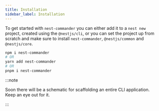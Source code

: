 ```yaml
---
title: Installation
sidebar_label: Installation
---
```


To get started with `nest-commander` you can either add it to a `nest new` project, created using the `@nestjs/cli`, or you can set the project up from scratch and make sure to install `nest-commander`, `@nestjs/common` and `@nestjs/core`.

```sh
npm i nest-commander
# OR
yarn add nest-commander
# OR
pnpm i nest-commander
```

:::note

Soon there will be a schematic for scaffolding an entire CLI application. Keep an eye out for it.

:::
